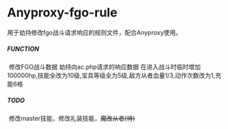 # Anyproxy-fgo-rule
用于劫持修改fgo战斗请求响应的规则文件，配合Anyproxy使用。

##### FUNCTION

​	修改FGO战斗数据
	劫持向ac.php请求的响应数据
	在进入战斗时临时增加100000hp,技能全改为10级,宝具等级全为5级,敌方从者血量1/3,动作次数改为1,充能6格

##### TODO

​	修改master技能，修改礼装技能，~~魔改从者(待)~~

